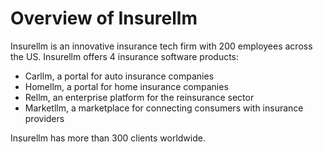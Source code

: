 # Overview of Insurellm

Insurellm is an innovative insurance tech firm with 200 employees across the US.
Insurellm offers 4 insurance software products:
- Carllm, a portal for auto insurance companies
- Homellm, a portal for home insurance companies
- Rellm, an enterprise platform for the reinsurance sector
- Marketllm, a marketplace for connecting consumers with insurance providers
  
Insurellm has more than 300 clients worldwide.